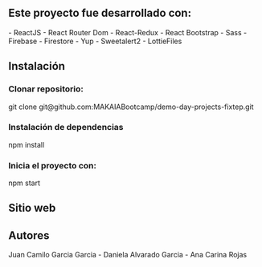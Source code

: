 <h2>Este proyecto fue desarrollado con: </h2>
<span>- ReactJS </span>
<span>- React Router Dom </span>
<span>- React-Redux </span>
<span>- React Bootstrap </span>
<span>- Sass </span>
<span>- Firebase </span>
<span>- Firestore </span>
<span>- Yup </span>
<span>- Sweetalert2 </span>
<span>- LottieFiles </span>

<h2>Instalación </h2>
<h3>Clonar repositorio: </h3>
<div> git clone git@github.com:MAKAIABootcamp/demo-day-projects-fixtep.git</div>

<h3>Instalación de dependencias </h3>
<div> npm install </div>

<h3>Inicia el proyecto con: </h3>
<div> npm start </div>

<h2>Sitio web </h2>

<h2>Autores </h2>
<div> Juan Camilo Garcia Garcia - Daniela Alvarado Garcia - Ana Carina Rojas </div>
